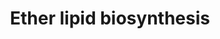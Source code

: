 ---
annotations:
- id: DOID:0080476
  parent: genetic disease
  type: Disease Ontology
  value: peroxisome biogenesis disorder 1A
- id: DOID:0110852
  parent: genetic disease
  type: Disease Ontology
  value: rhizomelic chondrodysplasia punctata type 2
- id: DOID:0110854
  parent: genetic disease
  type: Disease Ontology
  value: rhizomelic chondrodysplasia punctata type 5
- id: DOID:2580
  parent: genetic disease
  type: Disease Ontology
  value: rhizomelic chondrodysplasia punctata
- id: PW:0001138
  parent: classic metabolic pathway
  type: Pathway Ontology
  value: ether lipid metabolic pathway
- id: PW:0000010
  parent: classic metabolic pathway
  type: Pathway Ontology
  value: lipid metabolic pathway
- id: PW:0000002
  parent: classic metabolic pathway
  type: Pathway Ontology
  value: classic metabolic pathway
- id: DOID:0110853
  parent: genetic disease
  type: Disease Ontology
  value: rhizomelic chondrodysplasia punctata type 3
- id: PW:0001415
  parent: disease pathway
  type: Pathway Ontology
  value: Zellweger syndrome pathway
- id: DOID:0110851
  parent: genetic disease
  type: Disease Ontology
  value: rhizomelic chondrodysplasia punctata type 1
- id: DOID:905
  parent: genetic disease
  type: Disease Ontology
  value: Zellweger syndrome
authors:
- Conroy lipids
- DeSl
- Egonw
- RobertMurphy
- AlexanderPico
communities:
- IEM
- Lipids
description: Ether lipid biosynthesis in humans.  Ether lipids (e.g. plasmalogens),
  are peroxisome-derived glycerophospholipids where the hydrocarbon chain at the sn-1
  position of the glycerol backbone is attached by an ether bond (single bond between
  carbon and oxygen atom). Ether lipids are used to form non-lamellar inverted hexagonal
  structures in model membranes (indicating they could facilitate membrane fusion
  processes). Lipid raft microdomains (cholesterol-rich membrane regions involved
  in cellular signaling) rely on ether lipids for their organization and stability.
  [PMID:28523433].  The pathway knowledge depicted in this model stems from Robert
  C. Murphy, who endorsed version r123734.  Metabolic conversion missing an identifier
  from Rhea have been visualized with double line thickness.
last-edited: 2023-09-28
organisms:
- Homo sapiens
redirect_from:
- /index.php/Pathway:WP5275
- /instance/WP5275
- /instance/WP5275_r127389
revision: r127389
schema-jsonld:
- '@context': https://schema.org/
  '@id': https://wikipathways.github.io/pathways/WP5275.html
  '@type': Dataset
  creator:
    '@type': Organization
    name: WikiPathways
  description: Ether lipid biosynthesis in humans.  Ether lipids (e.g. plasmalogens),
    are peroxisome-derived glycerophospholipids where the hydrocarbon chain at the
    sn-1 position of the glycerol backbone is attached by an ether bond (single bond
    between carbon and oxygen atom). Ether lipids are used to form non-lamellar inverted
    hexagonal structures in model membranes (indicating they could facilitate membrane
    fusion processes). Lipid raft microdomains (cholesterol-rich membrane regions
    involved in cellular signaling) rely on ether lipids for their organization and
    stability. [PMID:28523433].  The pathway knowledge depicted in this model stems
    from Robert C. Murphy, who endorsed version r123734.  Metabolic conversion missing
    an identifier from Rhea have been visualized with double line thickness.
  keywords:
  - ACS
  - AGPS
  - ARSA
  - Acyl-CoA
  - Acyl-DHAP
  - Alkyl-DHAP
  - CEPT1
  - Coenzyme A
  - DG-O
  - DHAP
  - FAR1
  - FAR2
  - Fatty Acid
  - Fatty Alcohol
  - Fatty acid
  - Fatty alcohol
  - GAL3ST1
  - GNPAT
  - GalEAG
  - LPA
  - LPA-O
  - LPCAT1
  - LPIN1
  - LPIN2
  - LPIN3
  - PA-O
  - PC-O
  - PE-O
  - PE-P
  - PEDS1
  - PEX1
  - PEX16
  - PEX19
  - PEX3
  - PEX5L
  - PEX7
  - 'PexRAP '
  - Seminolipid
  - UGT8
  - UNIDENTIFIED
  license: CC0
  name: Ether lipid biosynthesis
seo: CreativeWork
title: Ether lipid biosynthesis
wpid: WP5275
---